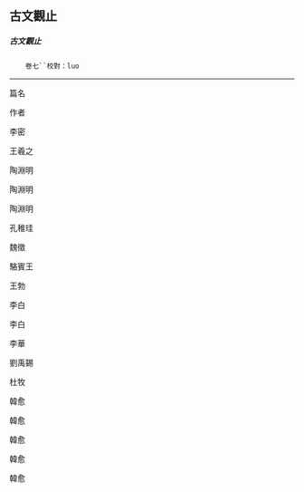 

## 古文觀止

##### 古文觀止
　　`卷七``校對：luo`

* * *

篇名

作者

李密

王羲之

陶淵明

陶淵明

陶淵明

孔稚珪

魏徵

駱賓王

王勃

李白

李白

李華

劉禹錫

杜牧

韓愈

韓愈

韓愈

韓愈

韓愈

